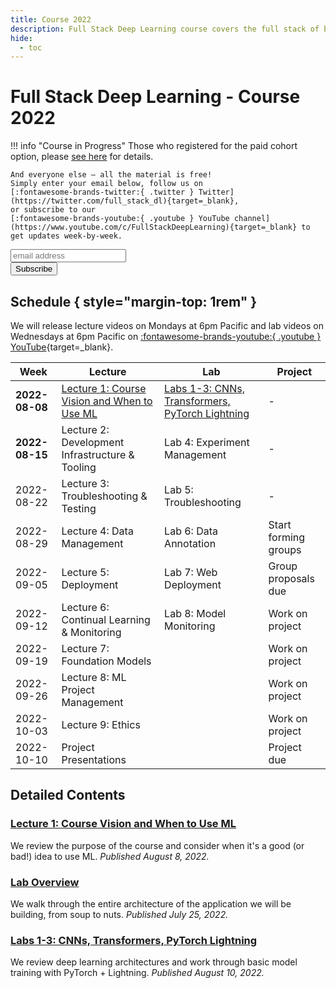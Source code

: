 ```yaml
---
title: Course 2022
description: Full Stack Deep Learning course covers the full stack of building ML-powered products.
hide:
  - toc
---
```


# Full Stack Deep Learning - Course 2022

!!! info "Course in Progress"
    Those who registered for the paid cohort option, please [see here](cohort) for details.

    And everyone else – all the material is free!
    Simply enter your email below, follow us on
    [:fontawesome-brands-twitter:{ .twitter } Twitter](https://twitter.com/full_stack_dl){target=_blank},
    or subscribe to our
    [:fontawesome-brands-youtube:{ .youtube } YouTube channel](https://www.youtube.com/c/FullStackDeepLearning){target=_blank} to get updates week-by-week.

<!-- Begin Mailchimp Signup Form -->
<link href="//cdn-images.mailchimp.com/embedcode/horizontal-slim-10_7.css" rel="stylesheet" type="text/css">
<div id="mc_embed_signup">
<form action="https://fullstackdeeplearning.us18.list-manage.com/subscribe/post?u=68cabce2e74766ca3d2c089d6&amp;id=79e6eb0052" method="post" id="mc-embedded-subscribe-form" name="mc-embedded-subscribe-form" class="validate" target="_blank" novalidate>
    <div id="mc_embed_signup_scroll">
    <input type="email" value="" name="EMAIL" class="email" id="mce-EMAIL" placeholder="email address" required>
    <!-- real people should not fill this in and expect good things - do not remove this or risk form bot signups-->
    <div style="position: absolute; left: -5000px;" aria-hidden="true"><input type="text" name="b_68cabce2e74766ca3d2c089d6_79e6eb0052" tabindex="-1" value=""></div>
    <div class="clear"><input type="submit" value="Subscribe" name="subscribe" id="mc-embedded-subscribe" class="button"></div>
    </div>
</form>
</div>
<!--End Mailchimp Signup Form -->

## Schedule { style="margin-top: 1rem" }

We will release lecture videos on Mondays at 6pm Pacific and lab videos on Wednesdays at 6pm Pacific on
<span class="whitespace-nowrap">[:fontawesome-brands-youtube:{ .youtube } YouTube](https://www.youtube.com/c/FullStackDeepLearning){target=_blank}</span>.

| Week           | Lecture                                             | Lab                                                        | Project              |
| -------------- | --------------------------------------------------- | ---------------------------------------------------------- | -------------------- |
| **2022-08-08**     | [Lecture 1: Course Vision and When to Use ML][lec1] | [Labs 1-3: CNNs, Transformers, PyTorch Lightning][labs1-3] | -                    |
| **2022-08-15** | Lecture 2: Development Infrastructure & Tooling     | Lab 4: Experiment Management                               | -                    |
| 2022-08-22     | Lecture 3: Troubleshooting & Testing                | Lab 5: Troubleshooting                                     | -                    |
| 2022-08-29     | Lecture 4: Data Management                          | Lab 6: Data Annotation                                     | Start forming groups |
| 2022-09-05     | Lecture 5: Deployment                               | Lab 7: Web Deployment                                      | Group proposals due  |
| 2022-09-12     | Lecture 6: Continual Learning & Monitoring          | Lab 8: Model Monitoring                                    | Work on project      |
| 2022-09-19     | Lecture 7: Foundation Models                        |                                                            | Work on project      |
| 2022-09-26     | Lecture 8: ML Project Management                    |                                                            | Work on project      |
| 2022-10-03     | Lecture 9: Ethics                                   |                                                            | Work on project      |
| 2022-10-10     | Project Presentations                               |                                                            | Project due          |

## Detailed Contents

<!-- _TEMPLATE
### {TYPE} {IDX}: {TITLE}
We use the first-person plural, referring to both students and instructors, to describe what is covered in the content.
*Published MONTH DATE, 2022.* -->

### [Lecture 1: Course Vision and When to Use ML][lec1]
We review the purpose of the course and consider when it's a good (or bad!) idea to use ML.
*Published August 8, 2022.*

### [Lab Overview][lab0]
We walk through the entire architecture of the application we will be building, from soup to nuts.
*Published July 25, 2022.*

### [Labs 1-3: CNNs, Transformers, PyTorch Lightning][labs1-3]
We review deep learning architectures and work through basic model training with PyTorch + Lightning.
*Published August 10, 2022.*

<!-- ### [Lecture 2: Development Infastructure & Tooling][lec2]
We tour the landscape of infrastructure and tooling for developing deep learning models.
*Published August 15, 2022.* -->

<!-- ### [Lab 4: Experiment Management][lab4]
We track and manage model development experiments with PyTorch Lightning and W&B.
*Published August 17, 2022.* -->

[lab0]: lab-0-overview/index.md
[lec1]: lecture-1-course-vision-and-when-to-use-ml/index.md
[labs1-3]: labs-1-3-cnns-transformers-pytorch-lightning/index.md
[lec2]: lecture-2-development-infrastructure-and-tooling/index.md
[lab4]: lab-4-experiment-management/index.md
